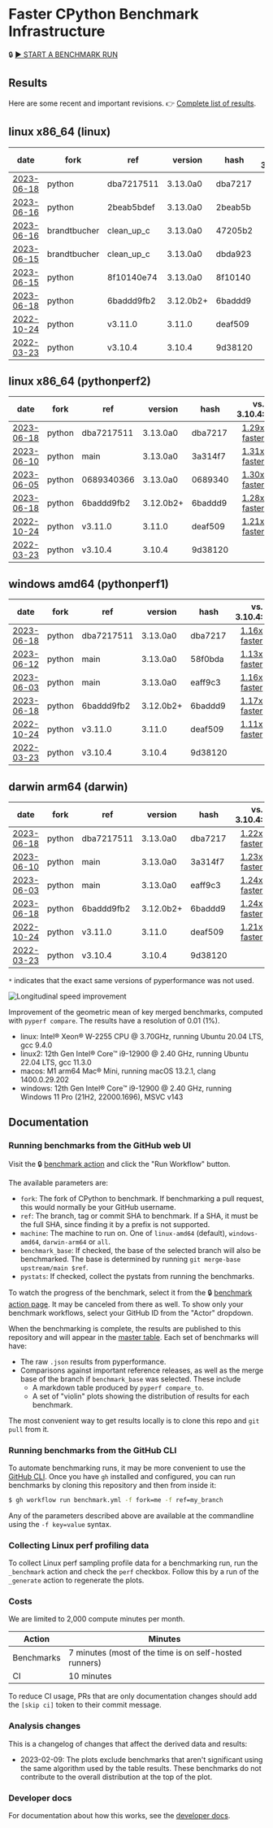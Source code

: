 # Faster CPython Benchmark Infrastructure

🔒 [▶️ START A BENCHMARK RUN](https://github.com/faster-cpython/benchmarking/actions/workflows/benchmark.yml)

## Results

Here are some recent and important revisions. 👉 [Complete list of results](RESULTS.md).

<!-- START table -->
## linux x86_64 (linux)
| date | fork | ref | version | hash | vs. 3.10.4: | vs. 3.11.0: | vs. base: |
| --- | --- | --- | --- | --- | ---: | ---: | ---: |
| [2023-06-18](results/bm-20230618-3.13.0a0-dba7217) | python | dba7217511 | 3.13.0a0 | dba7217 | [1.30x faster](results/bm-20230618-3.13.0a0-dba7217/bm-20230618-linux-x86_64-python-dba72175116373c1d15e-3.13.0a0-dba7217-vs-3.10.4.md) | [1.04x faster](results/bm-20230618-3.13.0a0-dba7217/bm-20230618-linux-x86_64-python-dba72175116373c1d15e-3.13.0a0-dba7217-vs-3.11.0.md) |  |
| [2023-06-16](results/bm-20230616-3.13.0a0-2beab5b) | python | 2beab5bdef | 3.13.0a0 | 2beab5b | [1.30x faster](results/bm-20230616-3.13.0a0-2beab5b/bm-20230616-linux-x86_64-python-2beab5bdef5fa2a00a59-3.13.0a0-2beab5b-vs-3.10.4.md) | [1.05x faster](results/bm-20230616-3.13.0a0-2beab5b/bm-20230616-linux-x86_64-python-2beab5bdef5fa2a00a59-3.13.0a0-2beab5b-vs-3.11.0.md) |  |
| [2023-06-16](results/bm-20230616-3.13.0a0-47205b2) | brandtbucher | clean_up_c | 3.13.0a0 | 47205b2 | [1.29x faster](results/bm-20230616-3.13.0a0-47205b2/bm-20230616-linux-x86_64-brandtbucher-clean_up_calls-3.13.0a0-47205b2-vs-3.10.4.md) | [1.03x faster](results/bm-20230616-3.13.0a0-47205b2/bm-20230616-linux-x86_64-brandtbucher-clean_up_calls-3.13.0a0-47205b2-vs-3.11.0.md) | [1.01x slower](results/bm-20230616-3.13.0a0-47205b2/bm-20230616-linux-x86_64-brandtbucher-clean_up_calls-3.13.0a0-47205b2-vs-base.md) |
| [2023-06-15](results/bm-20230615-3.13.0a0-dbda923) | brandtbucher | clean_up_c | 3.13.0a0 | dbda923 | [1.29x faster](results/bm-20230615-3.13.0a0-dbda923/bm-20230615-linux-x86_64-brandtbucher-clean_up_calls-3.13.0a0-dbda923-vs-3.10.4.md) | [1.04x faster](results/bm-20230615-3.13.0a0-dbda923/bm-20230615-linux-x86_64-brandtbucher-clean_up_calls-3.13.0a0-dbda923-vs-3.11.0.md) | [1.01x slower](results/bm-20230615-3.13.0a0-dbda923/bm-20230615-linux-x86_64-brandtbucher-clean_up_calls-3.13.0a0-dbda923-vs-base.md) |
| [2023-06-15](results/bm-20230615-3.13.0a0-8f10140) | python | 8f10140e74 | 3.13.0a0 | 8f10140 | [1.30x faster](results/bm-20230615-3.13.0a0-8f10140/bm-20230615-linux-x86_64-python-8f10140e74d141a0a894-3.13.0a0-8f10140-vs-3.10.4.md) | [1.05x faster](results/bm-20230615-3.13.0a0-8f10140/bm-20230615-linux-x86_64-python-8f10140e74d141a0a894-3.13.0a0-8f10140-vs-3.11.0.md) |  |
| [2023-06-18](results/bm-20230618-3.12.0b2%2B-6baddd9) | python | 6baddd9fb2 | 3.12.0b2+ | 6baddd9 | [1.28x faster](results/bm-20230618-3.12.0b2%2B-6baddd9/bm-20230618-linux-x86_64-python-6baddd9fb25e03040c1c-3.12.0b2%2B-6baddd9-vs-3.10.4.md) | [1.03x faster](results/bm-20230618-3.12.0b2%2B-6baddd9/bm-20230618-linux-x86_64-python-6baddd9fb25e03040c1c-3.12.0b2%2B-6baddd9-vs-3.11.0.md) |  |
| [2022-10-24](results/bm-20221024-3.11.0-deaf509) | python | v3.11.0 | 3.11.0 | deaf509 | [1.25x faster](results/bm-20221024-3.11.0-deaf509/bm-20221024-linux-x86_64-python-v3.11.0-3.11.0-deaf509-vs-3.10.4.md) |  |  |
| [2022-03-23](results/bm-20220323-3.10.4-9d38120) | python | v3.10.4 | 3.10.4 | 9d38120 |  | [1.24x slower](results/bm-20220323-3.10.4-9d38120/bm-20220323-linux-x86_64-python-v3.10.4-3.10.4-9d38120-vs-3.11.0.md) |  |

## linux x86_64 (pythonperf2)
| date | fork | ref | version | hash | vs. 3.10.4: | vs. 3.11.0: | vs. base: |
| --- | --- | --- | --- | --- | ---: | ---: | ---: |
| [2023-06-18](results/bm-20230618-3.13.0a0-dba7217) | python | dba7217511 | 3.13.0a0 | dba7217 | [1.29x faster](results/bm-20230618-3.13.0a0-dba7217/bm-20230618-pythonperf2-x86_64-python-dba72175116373c1d15e-3.13.0a0-dba7217-vs-3.10.4.md) | [1.06x faster](results/bm-20230618-3.13.0a0-dba7217/bm-20230618-pythonperf2-x86_64-python-dba72175116373c1d15e-3.13.0a0-dba7217-vs-3.11.0.md) |  |
| [2023-06-10](results/bm-20230610-3.13.0a0-3a314f7) | python | main | 3.13.0a0 | 3a314f7 | [1.31x faster](results/bm-20230610-3.13.0a0-3a314f7/bm-20230610-pythonperf2-x86_64-python-main-3.13.0a0-3a314f7-vs-3.10.4.md) | [1.08x faster](results/bm-20230610-3.13.0a0-3a314f7/bm-20230610-pythonperf2-x86_64-python-main-3.13.0a0-3a314f7-vs-3.11.0.md) |  |
| [2023-06-05](results/bm-20230605-3.13.0a0-0689340) | python | 0689340366 | 3.13.0a0 | 0689340 | [1.30x faster](results/bm-20230605-3.13.0a0-0689340/bm-20230605-pythonperf2-x86_64-python-06893403668961fdbd5d-3.13.0a0-0689340-vs-3.10.4.md) | [1.07x faster](results/bm-20230605-3.13.0a0-0689340/bm-20230605-pythonperf2-x86_64-python-06893403668961fdbd5d-3.13.0a0-0689340-vs-3.11.0.md) |  |
| [2023-06-18](results/bm-20230618-3.12.0b2%2B-6baddd9) | python | 6baddd9fb2 | 3.12.0b2+ | 6baddd9 | [1.28x faster](results/bm-20230618-3.12.0b2%2B-6baddd9/bm-20230618-pythonperf2-x86_64-python-6baddd9fb25e03040c1c-3.12.0b2%2B-6baddd9-vs-3.10.4.md) | [1.05x faster](results/bm-20230618-3.12.0b2%2B-6baddd9/bm-20230618-pythonperf2-x86_64-python-6baddd9fb25e03040c1c-3.12.0b2%2B-6baddd9-vs-3.11.0.md) |  |
| [2022-10-24](results/bm-20221024-3.11.0-deaf509) | python | v3.11.0 | 3.11.0 | deaf509 | [1.21x faster](results/bm-20221024-3.11.0-deaf509/bm-20221024-pythonperf2-x86_64-python-v3.11.0-3.11.0-deaf509-vs-3.10.4.md) |  |  |
| [2022-03-23](results/bm-20220323-3.10.4-9d38120) | python | v3.10.4 | 3.10.4 | 9d38120 |  | [1.21x slower](results/bm-20220323-3.10.4-9d38120/bm-20220323-pythonperf2-x86_64-python-v3.10.4-3.10.4-9d38120-vs-3.11.0.md) |  |

## windows amd64 (pythonperf1)
| date | fork | ref | version | hash | vs. 3.10.4: | vs. 3.11.0: | vs. base: |
| --- | --- | --- | --- | --- | ---: | ---: | ---: |
| [2023-06-18](results/bm-20230618-3.13.0a0-dba7217) | python | dba7217511 | 3.13.0a0 | dba7217 | [1.16x faster](results/bm-20230618-3.13.0a0-dba7217/bm-20230618-pythonperf1-amd64-python-dba72175116373c1d15e-3.13.0a0-dba7217-vs-3.10.4.md) | [1.04x faster](results/bm-20230618-3.13.0a0-dba7217/bm-20230618-pythonperf1-amd64-python-dba72175116373c1d15e-3.13.0a0-dba7217-vs-3.11.0.md) |  |
| [2023-06-12](results/bm-20230612-3.13.0a0-58f0bda) | python | main | 3.13.0a0 | 58f0bda | [1.13x faster](results/bm-20230612-3.13.0a0-58f0bda/bm-20230612-pythonperf1-amd64-python-main-3.13.0a0-58f0bda-vs-3.10.4.md) | [1.01x faster](results/bm-20230612-3.13.0a0-58f0bda/bm-20230612-pythonperf1-amd64-python-main-3.13.0a0-58f0bda-vs-3.11.0.md) |  |
| [2023-06-03](results/bm-20230603-3.13.0a0-eaff9c3) | python | main | 3.13.0a0 | eaff9c3 | [1.16x faster](results/bm-20230603-3.13.0a0-eaff9c3/bm-20230603-pythonperf1-amd64-python-main-3.13.0a0-eaff9c3-vs-3.10.4.md) | [1.04x faster](results/bm-20230603-3.13.0a0-eaff9c3/bm-20230603-pythonperf1-amd64-python-main-3.13.0a0-eaff9c3-vs-3.11.0.md) |  |
| [2023-06-18](results/bm-20230618-3.12.0b2%2B-6baddd9) | python | 6baddd9fb2 | 3.12.0b2+ | 6baddd9 | [1.17x faster](results/bm-20230618-3.12.0b2%2B-6baddd9/bm-20230618-pythonperf1-amd64-python-6baddd9fb25e03040c1c-3.12.0b2%2B-6baddd9-vs-3.10.4.md) | [1.04x faster](results/bm-20230618-3.12.0b2%2B-6baddd9/bm-20230618-pythonperf1-amd64-python-6baddd9fb25e03040c1c-3.12.0b2%2B-6baddd9-vs-3.11.0.md) |  |
| [2022-10-24](results/bm-20221024-3.11.0-deaf509) | python | v3.11.0 | 3.11.0 | deaf509 | [1.11x faster](results/bm-20221024-3.11.0-deaf509/bm-20221024-pythonperf1-amd64-python-v3.11.0-3.11.0-deaf509-vs-3.10.4.md) |  |  |
| [2022-03-23](results/bm-20220323-3.10.4-9d38120) | python | v3.10.4 | 3.10.4 | 9d38120 |  | [1.12x slower](results/bm-20220323-3.10.4-9d38120/bm-20220323-pythonperf1-amd64-python-v3.10.4-3.10.4-9d38120-vs-3.11.0.md) |  |

## darwin arm64 (darwin)
| date | fork | ref | version | hash | vs. 3.10.4: | vs. 3.11.0: | vs. base: |
| --- | --- | --- | --- | --- | ---: | ---: | ---: |
| [2023-06-18](results/bm-20230618-3.13.0a0-dba7217) | python | dba7217511 | 3.13.0a0 | dba7217 | [1.22x faster](results/bm-20230618-3.13.0a0-dba7217/bm-20230618-darwin-arm64-python-dba72175116373c1d15e-3.13.0a0-dba7217-vs-3.10.4.md) | [1.01x faster](results/bm-20230618-3.13.0a0-dba7217/bm-20230618-darwin-arm64-python-dba72175116373c1d15e-3.13.0a0-dba7217-vs-3.11.0.md) |  |
| [2023-06-10](results/bm-20230610-3.13.0a0-3a314f7) | python | main | 3.13.0a0 | 3a314f7 | [1.23x faster](results/bm-20230610-3.13.0a0-3a314f7/bm-20230610-darwin-arm64-python-main-3.13.0a0-3a314f7-vs-3.10.4.md) | [1.01x faster](results/bm-20230610-3.13.0a0-3a314f7/bm-20230610-darwin-arm64-python-main-3.13.0a0-3a314f7-vs-3.11.0.md) |  |
| [2023-06-03](results/bm-20230603-3.13.0a0-eaff9c3) | python | main | 3.13.0a0 | eaff9c3 | [1.24x faster](results/bm-20230603-3.13.0a0-eaff9c3/bm-20230603-darwin-arm64-python-main-3.13.0a0-eaff9c3-vs-3.10.4.md) | [1.02x faster](results/bm-20230603-3.13.0a0-eaff9c3/bm-20230603-darwin-arm64-python-main-3.13.0a0-eaff9c3-vs-3.11.0.md) |  |
| [2023-06-18](results/bm-20230618-3.12.0b2%2B-6baddd9) | python | 6baddd9fb2 | 3.12.0b2+ | 6baddd9 | [1.24x faster](results/bm-20230618-3.12.0b2%2B-6baddd9/bm-20230618-darwin-arm64-python-6baddd9fb25e03040c1c-3.12.0b2%2B-6baddd9-vs-3.10.4.md) | [1.02x faster](results/bm-20230618-3.12.0b2%2B-6baddd9/bm-20230618-darwin-arm64-python-6baddd9fb25e03040c1c-3.12.0b2%2B-6baddd9-vs-3.11.0.md) |  |
| [2022-10-24](results/bm-20221024-3.11.0-deaf509) | python | v3.11.0 | 3.11.0 | deaf509 | [1.21x faster](results/bm-20221024-3.11.0-deaf509/bm-20221024-darwin-arm64-python-v3.11.0-3.11.0-deaf509-vs-3.10.4.md) |  |  |
| [2022-03-23](results/bm-20220323-3.10.4-9d38120) | python | v3.10.4 | 3.10.4 | 9d38120 |  | [1.21x slower](results/bm-20220323-3.10.4-9d38120/bm-20220323-darwin-arm64-python-v3.10.4-3.10.4-9d38120-vs-3.11.0.md) |  |


<!-- END table -->

`*` indicates that the exact same versions of pyperformance was not used.

![Longitudinal speed improvement](/longitudinal.png)

Improvement of the geometric mean of key merged benchmarks, computed with `pyperf compare`.
The results have a resolution of 0.01 (1%).

- linux: Intel® Xeon® W-2255 CPU @ 3.70GHz, running Ubuntu 20.04 LTS, gcc 9.4.0
- linux2: 12th Gen Intel® Core™ i9-12900 @ 2.40 GHz, running Ubuntu 22.04 LTS, gcc 11.3.0
- macos: M1 arm64 Mac® Mini, running macOS 13.2.1, clang 1400.0.29.202
- windows: 12th Gen Intel® Core™ i9-12900 @ 2.40 GHz, running Windows 11 Pro (21H2, 22000.1696), MSVC v143

## Documentation

### Running benchmarks from the GitHub web UI

Visit the 🔒 [benchmark action](https://github.com/faster-cpython/benchmarking/actions/workflows/benchmark.yml) and click the "Run Workflow" button.

The available parameters are:

- `fork`: The fork of CPython to benchmark.
  If benchmarking a pull request, this would normally be your GitHub username.
- `ref`: The branch, tag or commit SHA to benchmark.
  If a SHA, it must be the full SHA, since finding it by a prefix is not supported.
- `machine`: The machine to run on.
  One of `linux-amd64` (default), `windows-amd64`, `darwin-arm64` or `all`.
- `benchmark_base`: If checked, the base of the selected branch will also be benchmarked.
  The base is determined by running `git merge-base upstream/main $ref`.
- `pystats`: If checked, collect the pystats from running the benchmarks.

To watch the progress of the benchmark, select it from the 🔒 [benchmark action page](https://github.com/faster-cpython/benchmarking/actions/workflows/benchmark.yml).
It may be canceled from there as well.
To show only your benchmark workflows, select your GitHub ID from the "Actor" dropdown.

When the benchmarking is complete, the results are published to this repository and will appear in the [master table](results/README.md).
Each set of benchmarks will have:

- The raw `.json` results from pyperformance.
- Comparisons against important reference releases, as well as the merge base of the branch if `benchmark_base` was selected.  These include
  - A markdown table produced by `pyperf compare_to`.
  - A set of "violin" plots showing the distribution of results for each benchmark.

The most convenient way to get results locally is to clone this repo and `git pull` from it.

### Running benchmarks from the GitHub CLI

To automate benchmarking runs, it may be more convenient to use the [GitHub CLI](https://cli.github.com/).
Once you have `gh` installed and configured, you can run benchmarks by cloning this repository and then from inside it:

```bash
$ gh workflow run benchmark.yml -f fork=me -f ref=my_branch
```

Any of the parameters described above are available at the commandline using the `-f key=value` syntax.

### Collecting Linux perf profiling data

To collect Linux perf sampling profile data for a benchmarking run, run the `_benchmark` action and check the `perf` checkbox.
Follow this by a run of the `_generate` action to regenerate the plots.

### Costs

We are limited to 2,000 compute minutes per month.


| Action | Minutes |
| -- | -- |
| Benchmarks | 7 minutes (most of the time is on self-hosted runners) |
| CI | 10 minutes |

To reduce CI usage, PRs that are only documentation changes should add the `[skip ci]` token to their commit message.

### Analysis changes

This is a changelog of changes that affect the derived data and results:

- 2023-02-09: The plots exclude benchmarks that aren't significant using the same algorithm used by the table results.
  These benchmarks do not contribute to the overall distribution at the top of the plot.

### Developer docs

For documentation about how this works, see the [developer docs](DEVELOPER.md).

